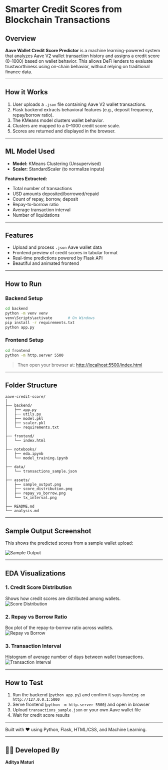 #  Smarter Credit Scores from Blockchain Transactions

##  Overview

**Aave Wallet Credit Score Predictor** is a machine learning-powered system that analyzes Aave V2 wallet transaction history and assigns a credit score (0–1000) based on wallet behavior. This allows DeFi lenders to evaluate trustworthiness using on-chain behavior, without relying on traditional finance data.

---

##  How it Works

1. User uploads a `.json` file containing Aave V2 wallet transactions.
2. Flask backend extracts behavioral features (e.g., deposit frequency, repay/borrow ratio).
3. The KMeans model clusters wallet behavior.
4. Clusters are mapped to a 0–1000 credit score scale.
5. Scores are returned and displayed in the browser.

---

##  ML Model Used

- **Model:** KMeans Clustering (Unsupervised)
- **Scaler:** StandardScaler (to normalize inputs)

**Features Extracted:**
- Total number of transactions  
- USD amounts deposited/borrowed/repaid  
- Count of repay, borrow, deposit  
- Repay-to-borrow ratio  
- Average transaction interval  
- Number of liquidations

---

##  Features

- Upload and process `.json` Aave wallet data  
- Frontend preview of credit scores in tabular format  
- Real-time predictions powered by Flask API  
- Beautiful and animated frontend  

---

##  How to Run

###  Backend Setup
```bash
cd backend
python -m venv venv
venv\Scripts\activate       # On Windows
pip install -r requirements.txt
python app.py
```

###  Frontend Setup
```bash
cd frontend
python -m http.server 5500
```
> Then open your browser at: [http://localhost:5500/index.html](http://localhost:5500/index.html)

---

##  Folder Structure

```
aave-credit-score/
│
├── backend/
│   ├── app.py
│   ├── utils.py
│   ├── model.pkl
│   ├── scaler.pkl
│   └── requirements.txt
│
├── frontend/
│   └── index.html
│
├── notebooks/
│   ├── eda.ipynb
│   └── model_training.ipynb
│
├── data/
│   └── transactions_sample.json
│
├── assets/
│   ├── sample_output.png
│   ├── score_distribution.png
│   ├── repay_vs_borrow.png
│   └── tx_interval.png
│
├── README.md
└── analysis.md
```

---

##  Sample Output Screenshot

This shows the predicted scores from a sample wallet upload:

![Sample Output](assets/sample_output.png)

---

##  EDA Visualizations

### 1. Credit Score Distribution  
Shows how credit scores are distributed among wallets.  
![Score Distribution](assets/score_distribution.png)

### 2. Repay vs Borrow Ratio  
Box plot of the repay-to-borrow ratio across wallets.  
![Repay vs Borrow](assets/repay_vs_borrow.png)

### 3. Transaction Interval  
Histogram of average number of days between wallet transactions.  
![Transaction Interval](assets/tx_interval.png)

---

##  How to Test

1. Run the backend (`python app.py`) and confirm it says `Running on http://127.0.0.1:5000`
2. Serve frontend (`python -m http.server 5500`) and open in browser
3. Upload `transactions_sample.json` or your own Aave wallet file
4. Wait for credit score results

---

Built with ❤️ using Python, Flask, HTML/CSS, and Machine Learning.

---

## 👨‍💻 Developed By

**Aditya Maturi**  
